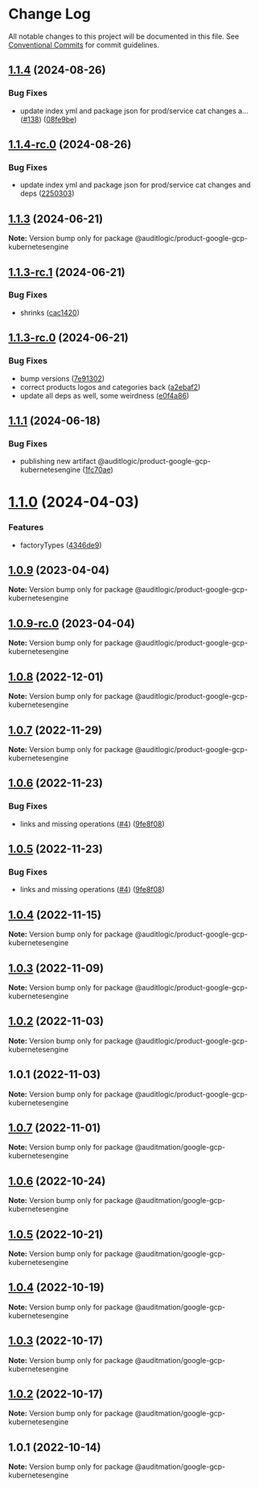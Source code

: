 # Change Log

All notable changes to this project will be documented in this file.
See [Conventional Commits](https://conventionalcommits.org) for commit guidelines.

## [1.1.4](https://github.com/auditlogic/product/compare/@auditlogic/product-google-gcp-kubernetesengine@1.1.3...@auditlogic/product-google-gcp-kubernetesengine@1.1.4) (2024-08-26)


### Bug Fixes

* update index yml and package json for prod/service cat changes a… ([#138](https://github.com/auditlogic/product/issues/138)) ([08fe9be](https://github.com/auditlogic/product/commit/08fe9beb1c8457462a19bc69caa02e6212d97e1a))





## [1.1.4-rc.0](https://github.com/auditlogic/product/compare/@auditlogic/product-google-gcp-kubernetesengine@1.1.3...@auditlogic/product-google-gcp-kubernetesengine@1.1.4-rc.0) (2024-08-26)


### Bug Fixes

* update index yml and package json for prod/service cat changes and deps ([2250303](https://github.com/auditlogic/product/commit/225030363a363608240135b7ebed386b28f01e4b))





## [1.1.3](https://github.com/auditlogic/product/compare/@auditlogic/product-google-gcp-kubernetesengine@1.1.3-rc.1...@auditlogic/product-google-gcp-kubernetesengine@1.1.3) (2024-06-21)

**Note:** Version bump only for package @auditlogic/product-google-gcp-kubernetesengine





## [1.1.3-rc.1](https://github.com/auditlogic/product/compare/@auditlogic/product-google-gcp-kubernetesengine@1.1.3-rc.0...@auditlogic/product-google-gcp-kubernetesengine@1.1.3-rc.1) (2024-06-21)


### Bug Fixes

* shrinks ([cac1420](https://github.com/auditlogic/product/commit/cac14200fefcd8183ab69fe89a47bd3f70f563e9))





## [1.1.3-rc.0](https://github.com/auditlogic/product/compare/@auditlogic/product-google-gcp-kubernetesengine@1.1.1...@auditlogic/product-google-gcp-kubernetesengine@1.1.3-rc.0) (2024-06-21)


### Bug Fixes

* bump versions ([7e91302](https://github.com/auditlogic/product/commit/7e913023b8b312150ed7762c32fbbe616be71de5))
* correct products logos and categories back ([a2ebaf2](https://github.com/auditlogic/product/commit/a2ebaf2efe8e232e6ff22c774c456048771f9469))
* update all deps as well, some weirdness ([e0f4a86](https://github.com/auditlogic/product/commit/e0f4a864714e2d3de6bbf3da014d5312fe53be2f))





## [1.1.1](https://github.com/auditlogic/product/compare/@auditlogic/product-google-gcp-kubernetesengine@1.1.0...@auditlogic/product-google-gcp-kubernetesengine@1.1.1) (2024-06-18)


### Bug Fixes

* publishing new artifact @auditlogic/product-google-gcp-kubernetesengine ([1fc70ae](https://github.com/auditlogic/product/commit/1fc70ae2371f0628549199d5d319857f952c9372))





# [1.1.0](https://github.com/auditlogic/product/compare/@auditlogic/product-google-gcp-kubernetesengine@1.0.9...@auditlogic/product-google-gcp-kubernetesengine@1.1.0) (2024-04-03)


### Features

* factoryTypes ([4346de9](https://github.com/auditlogic/product/commit/4346de92693aee892fccf725338ffc7b80ab182b))





## [1.0.9](https://github.com/auditlogic/product/compare/@auditlogic/product-google-gcp-kubernetesengine@1.0.8...@auditlogic/product-google-gcp-kubernetesengine@1.0.9) (2023-04-04)

**Note:** Version bump only for package @auditlogic/product-google-gcp-kubernetesengine





## [1.0.9-rc.0](https://github.com/auditlogic/product/compare/@auditlogic/product-google-gcp-kubernetesengine@1.0.8...@auditlogic/product-google-gcp-kubernetesengine@1.0.9-rc.0) (2023-04-04)

**Note:** Version bump only for package @auditlogic/product-google-gcp-kubernetesengine





## [1.0.8](https://github.com/auditlogic/product/compare/@auditlogic/product-google-gcp-kubernetesengine@1.0.7...@auditlogic/product-google-gcp-kubernetesengine@1.0.8) (2022-12-01)

**Note:** Version bump only for package @auditlogic/product-google-gcp-kubernetesengine





## [1.0.7](https://github.com/auditlogic/product/compare/@auditlogic/product-google-gcp-kubernetesengine@1.0.6...@auditlogic/product-google-gcp-kubernetesengine@1.0.7) (2022-11-29)

**Note:** Version bump only for package @auditlogic/product-google-gcp-kubernetesengine





## [1.0.6](https://github.com/auditlogic/product/compare/@auditlogic/product-google-gcp-kubernetesengine@1.0.4...@auditlogic/product-google-gcp-kubernetesengine@1.0.6) (2022-11-23)


### Bug Fixes

* links and missing operations ([#4](https://github.com/auditlogic/product/issues/4)) ([9fe8f08](https://github.com/auditlogic/product/commit/9fe8f08fe7c57fdb79f991ac35bd6ac2e7dcad38))





## [1.0.5](https://github.com/auditlogic/product/compare/@auditlogic/product-google-gcp-kubernetesengine@1.0.4...@auditlogic/product-google-gcp-kubernetesengine@1.0.5) (2022-11-23)


### Bug Fixes

* links and missing operations ([#4](https://github.com/auditlogic/product/issues/4)) ([9fe8f08](https://github.com/auditlogic/product/commit/9fe8f08fe7c57fdb79f991ac35bd6ac2e7dcad38))





## [1.0.4](https://github.com/auditlogic/product/compare/@auditlogic/product-google-gcp-kubernetesengine@1.0.3...@auditlogic/product-google-gcp-kubernetesengine@1.0.4) (2022-11-15)

**Note:** Version bump only for package @auditlogic/product-google-gcp-kubernetesengine





## [1.0.3](https://github.com/auditlogic/product/compare/@auditlogic/product-google-gcp-kubernetesengine@1.0.2...@auditlogic/product-google-gcp-kubernetesengine@1.0.3) (2022-11-09)

**Note:** Version bump only for package @auditlogic/product-google-gcp-kubernetesengine





## [1.0.2](https://github.com/auditlogic/product/compare/@auditlogic/product-google-gcp-kubernetesengine@1.0.1...@auditlogic/product-google-gcp-kubernetesengine@1.0.2) (2022-11-03)

**Note:** Version bump only for package @auditlogic/product-google-gcp-kubernetesengine





## 1.0.1 (2022-11-03)

**Note:** Version bump only for package @auditlogic/product-google-gcp-kubernetesengine





## [1.0.7](https://github.com/auditmation/store-content/compare/@auditmation/google-gcp-kubernetesengine@1.0.6...@auditmation/google-gcp-kubernetesengine@1.0.7) (2022-11-01)

**Note:** Version bump only for package @auditmation/google-gcp-kubernetesengine





## [1.0.6](https://github.com/auditmation/store-content/compare/@auditmation/google-gcp-kubernetesengine@1.0.5...@auditmation/google-gcp-kubernetesengine@1.0.6) (2022-10-24)

**Note:** Version bump only for package @auditmation/google-gcp-kubernetesengine





## [1.0.5](https://github.com/auditmation/store-content/compare/@auditmation/google-gcp-kubernetesengine@1.0.4...@auditmation/google-gcp-kubernetesengine@1.0.5) (2022-10-21)

**Note:** Version bump only for package @auditmation/google-gcp-kubernetesengine





## [1.0.4](https://github.com/auditmation/store-content/compare/@auditmation/google-gcp-kubernetesengine@1.0.3...@auditmation/google-gcp-kubernetesengine@1.0.4) (2022-10-19)

**Note:** Version bump only for package @auditmation/google-gcp-kubernetesengine





## [1.0.3](https://github.com/auditmation/store-content/compare/@auditmation/google-gcp-kubernetesengine@1.0.2...@auditmation/google-gcp-kubernetesengine@1.0.3) (2022-10-17)

**Note:** Version bump only for package @auditmation/google-gcp-kubernetesengine





## [1.0.2](https://github.com/auditmation/store-content/compare/@auditmation/google-gcp-kubernetesengine@1.0.1...@auditmation/google-gcp-kubernetesengine@1.0.2) (2022-10-17)

**Note:** Version bump only for package @auditmation/google-gcp-kubernetesengine





## 1.0.1 (2022-10-14)

**Note:** Version bump only for package @auditmation/google-gcp-kubernetesengine

